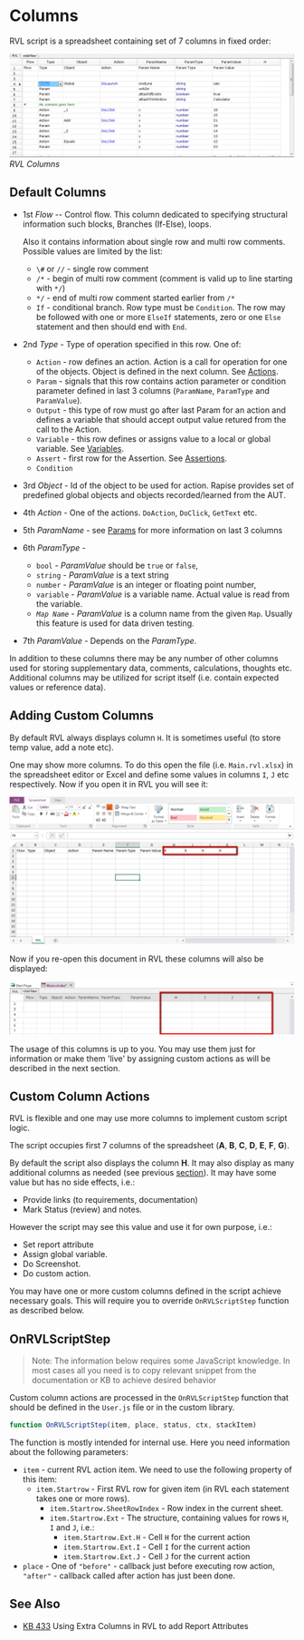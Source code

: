 # Columns

RVL script is a spreadsheet containing set of 7 columns in fixed order:

![Columns](img/Columns.png)
*RVL Columns*

## Default Columns

* 1st *Flow* -- Control flow. This column dedicated to specifying structural information such blocks, Branches (If-Else), loops.

    Also it contains information about single row and multi row comments. Possible values are limited by the list:
  *   `\#` or `//` - single row  comment
  * `/*` - begin of multi row comment (comment is valid up to line starting with `*/`)
  * `*/` - end of multi row comment started earlier from `/*`
  * `If` - conditional branch. Row type must be `Condition`. The row may be followed with one or more `ElseIf` statements, zero or one `Else` statement and then should end with `End`.

* 2nd *Type* -  Type of operation specified in this row. One of: 
  * `Action` - row defines an action. Action is a call for operation for one of the objects. Object is defined in the next column. See [Actions](Actions.md).
  * `Param` - signals that this row contains action parameter or condition parameter defined in last 3 columns (`ParamName`, `ParamType` and `ParamValue`).
  * `Output` - this type of row must go after last Param for an action and defines a variable that should accept output value retured from the call to the Action.
  * `Variable` - this row defines or assigns value to a local or global variable. See [Variables](Variables.md).
  * `Assert` - first row for the Assertion. See [Assertions](Assertions.md).
  * `Condition`
* 3rd *Object* - Id of the object to be used for action. Rapise provides set of predefined global objects and objects recorded/learned from the AUT.
* 4th *Action* - One of the actions. `DoAction`, `DoClick`, `GetText` etc.
* 5th *ParamName* - see [Params](Params.md) for more information on last 3 columns
* 6th *ParamType* - 
  * `bool` - *ParamValue* should be `true` or `false`,
  * `string` - *ParamValue* is a text string
  * `number` - *ParamValue* is an integer or floating point number,
  * `variable` - *ParamValue* is a variable name. Actual value is read from the variable.
  * *`Map Name`* - *ParamValue* is a column name from the given `Map`. Usually this feature is used for data driven testing.
* 7th *ParamValue* - Depends on the *ParamType*.

In addition to these columns there may be any number of other columns used for storing supplementary data, comments, calculations, thoughts etc. Additional columns may be utilized for script itself (i.e. contain expected values or reference data).

## Adding Custom Columns

By default RVL always displays column `H`. It is sometimes useful (to store temp value, add a note etc).

One may show more columns. To do this open the file (i.e. `Main.rvl.xlsx`) in the spreadsheet editor or Excel and define some values in columns `I`, `J` etc respectively. Now if you open it in RVL you will see it:

![Excel Columns](img/CustomColumnsExcel.png)

Now if you re-open this document in RVL these columns will also be displayed:

![Excel Columns](img/CustomColumnsRVL.png)

The usage of this columns is up to you. You may use them just for information or make them 'live' by assigning custom actions as will be described in the next section.

## Custom Column Actions

RVL is flexible and one may use more columns to implement custom script logic.

The script occupies first 7 columns of the spreadsheet (**A**, **B**, **C**, **D**, **E**, **F**, **G**).

By default the script also displays the column **H**. It may also display as many additional columns as needed (see previous [section](#adding-custom-columns)). It may have some value but has no side effects, i.e.:

* Provide links (to requirements, documentation)
* Mark Status (review) and notes.

However the script may see this value and use it for own purpose, i.e.:

* Set report attribute
* Assign global variable.
* Do Screenshot.
* Do custom action.

You may have one or more custom columns defined in the script achieve necessary goals. This will require you to override `OnRVLScriptStep` function as described below.

## OnRVLScriptStep

> Note: The information below requires some JavaScript knowledge. In most cases all you need is to copy relevant snippet from the documentation or KB to achieve desired behavior

Custom column actions are processed in the `OnRVLScriptStep` function that should be defined in the `User.js` file or in the custom library.

```javascript
function OnRVLScriptStep(item, place, status, ctx, stackItem)
```

The function is mostly intended for internal use. Here you need information about the following parameters:

* `item` - current RVL action item. We need to use the following property of this item:
  * `item.Startrow` - First RVL row for given item (in RVL each statement takes one or more rows).
    * `item.Startrow.SheetRowIndex` - Row index in the current sheet.
    * `item.Startrow.Ext` - The structure, containing values for rows `H`, `I` and `J`, i.e.:
      * `item.Startrow.Ext.H` - Cell `H` for the current action
      * `item.Startrow.Ext.I` - Cell `I` for the current action
      * `item.Startrow.Ext.J` - Cell `J` for the current action
* `place` - One of `"before"` - callback just before executing row action, `"after"` - callback called after action has just been done.

## See Also
* [KB 433](http://www.inflectra.com/Support/KnowledgeBase/KB433.aspx) Using Extra Columns in RVL to add Report Attributes
